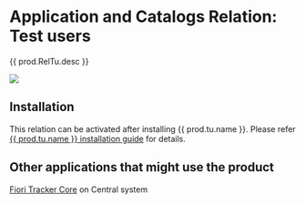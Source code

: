 # Application and Catalogs Relation: Test users
{{ prod.RelTu.desc }}

[![](res/tu.png)](res/tu.png)

## Installation
This relation can be activated after installing {{ prod.tu.name }}. Please refer [{{ prod.tu.name }} installation guide](../../tu/FPS01/inst.md) for details.

## Other applications that might use the product
[Fiori Tracker Core](../../core/SPS03/main.md) on Central system
